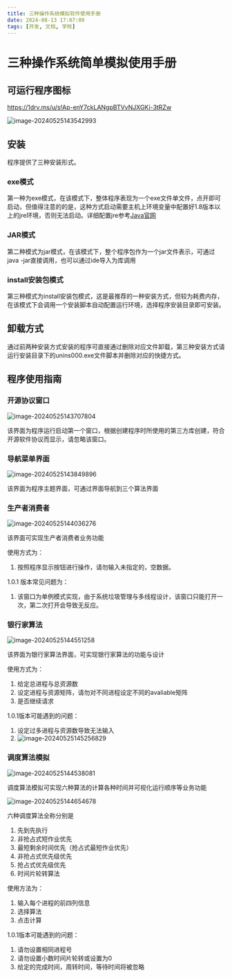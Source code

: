 ```yaml
---
title: 三种操作系统模拟软件使用手册
date: 2024-08-13 17:07:09
tags: [开发, 文档, 学校]
---
```


# 三种操作系统简单模拟使用手册

## 可运行程序图标

https://1drv.ms/u/s!Ap-enY7ckLANgpBTVvNJXGKi-3tRZw

![image-20240525143542993](https://s2.loli.net/2024/05/25/rRF47xevIZApJO1.png)

## 安装

程序提供了三种安装形式。

### exe模式

第一种为exe模式，在该模式下，整体程序表现为一个exe文件单文件，点开即可启动，但值得注意的的是，这种方式启动需要主机上环境变量中配置好1.8版本以上的jre环境，否则无法启动。详细配置jre参考[Java官网](https://www.java.com/zh-CN/download/manual.jsp)

### JAR模式

第二种模式为jar模式，在该模式下，整个程序包作为一个jar文件表示，可通过java -jar直接调用，也可以通过ide导入为库调用

### install安装包模式

第三种模式为install安装包模式，这是最推荐的一种安装方式，但较为耗费内存，在该模式下会调用一个安装脚本自动配置运行环境，选择程序安装目录即可安装。

## 卸载方式

通过前两种安装方式安装的程序可直接通过删除对应文件卸载，第三种安装方式请运行安装目录下的unins000.exe文件脚本并删除对应的快捷方式。

## 程序使用指南

### 开源协议窗口

![image-20240525143707804](https://s2.loli.net/2024/05/25/FUodMlsAgf75OE2.png)

该界面为程序运行启动第一个窗口，根据创建程序时所使用的第三方库创建，符合开源软件协议而显示，请忽略该窗口。



### 导航菜单界面

![image-20240525143849896](https://s2.loli.net/2024/05/25/9wMmaFXxNAiBypv.png)

该界面为程序主题界面，可通过界面导航到三个算法界面

### 生产者消费者

![image-20240525144036276](https://s2.loli.net/2024/05/25/ITFwqptEnl1Seka.png)

该界面可实现生产者消费者业务功能

使用方式为：

1. 按照程序显示按钮进行操作，请勿输入未指定的，空数据。

1.0.1 版本常见问题为：

1. 该窗口为单例模式实现，由于系统垃圾管理与多线程设计，该窗口只能打开一次，第二次打开会导致无反应。

### 银行家算法

   ![image-20240525144551258](https://s2.loli.net/2024/05/25/yJD8xRevhCt3A6i.png)

该界面为银行家算法界面，可实现银行家算法的功能与设计

使用方式为：

1. 给定总进程与总资源数
2. 设定进程与资源矩阵，请勿对不同进程设定不同的avaliable矩阵
3. 是否继续请求

1.0.1版本可能遇到的问题：

1. 设定过多进程与资源数导致无法输入
2. ![image-20240525145256829](https://s2.loli.net/2024/05/25/RxZEQ7APFjNoOHL.png)

### 调度算法模拟

![image-20240525144538081](https://s2.loli.net/2024/05/25/V4QyC1j2gBNGPv8.png)

调度算法模拟可实现六种算法的计算各种时间并可视化运行顺序等业务功能

![image-20240525144654678](https://s2.loli.net/2024/05/25/UrwAdqCO6xNtkBf.png)

六种调度算法全称分别是

1. 先到先执行
2. 非抢占式短作业优先
3. 最短剩余时间优先（抢占式最短作业优先）
4. 非抢占式优先级优先
5. 抢占式优先级优先
6. 时间片轮转算法

使用方法为：

1. 输入每个进程的前四列信息
2. 选择算法
3. 点击计算

1.0.1版本可能遇到的问题：

1. 请勿设置相同进程号
2. 请勿设置小数时间片轮转或设置为0
3. 给定的完成时间，周转时间，等待时间将被忽略